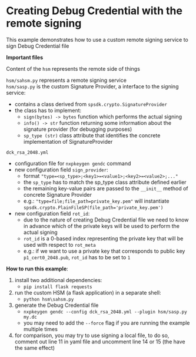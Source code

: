 # Creating Debug Credential with the remote signing

This example demonstrates how to use a custom remote signing service to sign Debug Credential file

**Important files**

Content of the `hsm` represents the remote side of things

`hsm/sahsm.py` represents a remote signing service \
`hsm/sasp.py` is the custom Signature Provider, a interface to the signing service:
- contains a class derived from `spsdk.crypto.SignatureProvider`
- the class has to implement:
  - `sign(bytes) -> bytes` function which performs the actual signing
  - `info() -> str` function returning some information about the signature provider (for debugging purposes)
  - `sp_type (str)` class attribute that identifies the concrete implementation of SignatureProvider

`dck_rsa_2048.yml`
- configuration file for `nxpkeygen gendc` command
- new configuration field `sign_provider`:
  - format `"type=<sp_type>;<key1>=<value1>;<key2>=<value2>;..."`
  - the `sp_type` has to match the sp_type class attribute defined earlier
  - the remaining key-value pairs are passed to the `__init__` method of concrete Signature Provider
  - e.g.: `"type=file;file_path=private_key.pem"` will instantiate `spsdk.crypto.PlainFileSP(file_path='private_key.pem')`
- new configuration field `rot_id`:
  - due to the nature of creating Debug Credential file we need to know in advance which of the private keys will be used to perform the actual signing
  - `rot_id` is a 0-based index representing the private key that will be used with respect to `rot_meta`
  - e.g.: if we want to use a private key that corresponds to public key `p1_cert0_2048.pub`, `rot_id` has to be set to `1`

**How to run this example**:
1) install two additional dependencies:
   - `pip install flask requests`
2) run the custom HSM (a flask application) in a separate shell:
   - `python hsm\sahsm.py`
3) generate the Debug Credential file
   - `nxpkeygen gendc --config dck_rsa_2048.yml --plugin hsm/sasp.py my.dc`
   - you may need to add the `--force` flag if you are running the example multiple times
4) for comparison, you may try to use signing a local file, to do so, comment out line 11 in yaml file and uncomment line 14 or 15 (the have the same effect)
